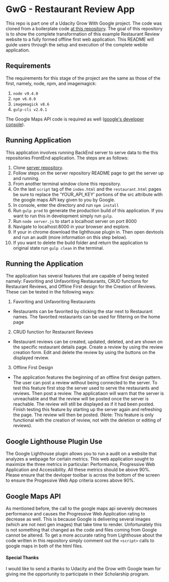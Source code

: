 # GwG - Restaurant Review App
This repo is part one of a Udacity Grow With Google project. The code was cloned from a boilerplate code [at this repository](https://github.com/udacity/mws-restaurant-stage-1). The goal of this repository is to show the complete transformation of this example Restaurant Review website to a fully formed offline first web application. This README will guide users through the setup and execution of the complete webite application.


## Requirements
The requirements for this stage of the project are the same as those of the first, namely, node, npm, and imagemagick:
1. `node v9.4.0`
2. `npm v6.0.0`
3. `imagemagick v8.6`
4. `gulp-cli v2.0.1`

The Google Maps API code is required as well ([google's developer console](https://console.developers.google.com/project?pli=1)).

## Running Application
This application involves running BackEnd server to serve data to the this repositories FrontEnd application. The steps are as follows:
1. Clone [server repository](https://github.com/udacity/mws-restaurant-stage-3).
2. Follow steps on the server repository README page to get the server up and running.
3. From another terminal window clone this repository.
4. On the last `script` tag of the `index.html` and the `restaurant.html` pages be sure to replace the 'YOUR_API_KEY' portions of the src attribute with the google maps API key given to you by Google.
5. In console, enter the directory and run `npm install`
6. Run `gulp prod` to generate the production build of this application. If you want to run this in development simply run `gulp`.
7. Run `node server.js` to start a localhost server on port 8000
8. Navigate to localhost:8000 in your browser and explore.
9. If your in chrome download the lighthouse plugin in. Then open devtools and run an audit (more information on this step below).
10. If you want to delete the build folder and return the application to original state run `gulp clean` in the terminal.

## Running the Application
The application has several features that are capable of being tested namely: Favoriting and Unfavoriting Restaurants, CRUD functions for Restaurant Reviews, and Offline First design for the Creation of Reviews. These can be tested in the following ways:

1. Favoriting and Unfavoriting Restaurants
  * Restaurants can be favorited by clicking the star next to Restaurant names. The favorited restaurants can be used for filtering on the home page
2. CRUD function for Restaurant Reviews
  * Restaurant reviews can be created, updated, deleted, and are shown on the specific restaurant details page. Create a review by using the review creation form. Edit and delete the review by using the buttons on the displayed review.
3. Offline First Design
  * The application features the beginning of an offline first design pattern. The user can post a review without being connected to the server. To test this feature first stop the server used to serve the restaurants and reviews. Then post a review. The applicatiaon will warn that the server is unreachable and that the review will be posted once the server is reachable. The review will still be displayed as if it had been posted. Finish testing this feature by starting up the server again and refreshing the page. The review will then be posted. (Note: This feature is only functional with the creation of review, not with the deletion or editing of reviews).

## Google Lighthouse Plugin Use
The Google Lighthouse plugin allows you to run a audit on a website that analyzes a webpage for certain metrics. This web application sought to maximize the three metrics in particular: Performance, Progressive Web Application and Accessibility. All these metrics should be above 90%. Please ensure that the devloper toolbar is across the bottom of the screen to ensure the Progessive Web App criteria scores above 90%.

## Google Maps API
As mentioned before, the call to the google maps api severely decreases performance and causes the Progressive Web Application rating to decrease as well. This is because Google is delivering several images (which are not next gen images) that take time to render. Unfortunately this is not something that changed as the code and files coming from Google cannot be altered. To get a more accurate rating from Lighthouse about the code written in this repository simply comment out the `<script>` calls to google maps in both of the html files.

#### Special Thanks
I would like to send a thanks to Udacity and the Grow with Google team for giving me the opportunity to participate in their Scholarship program.


